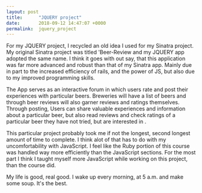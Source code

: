 ```yaml
---
layout: post
title:      "JQUERY project"
date:       2018-09-12 14:47:07 +0000
permalink:  jquery_project
---
```



For my JQUERY project, I recycled an old idea I used for my Sinatra project. My original Sinatra project was titled 'Beer-Review and my JQUERY app adopted the same name. I think it goes with out say, that this application was far more advanced and robust than that of my Sinatra app. Mainly due in part to the increased efficiency of rails, and the power of JS, but also due to my improved programming skills. 

The App serves as an interactive forum in which users rate and post their experiences with particular beers. Breweries will have a list of beers and through beer reviews will also garner reviews and ratings themselves. Through posting, Users can share valuable experiences and information about a particular beer, but also read reviews and check ratings of a particular beer they have not tried, but are interested in . 

This particular project probably took me if not the longest, second longest amount of time to complete. I think alot of that has to do with my uncomfortability with JavaScript. I feel like the Ruby portion of this course was handled way more efficiently than the JavaScript sections. For the most part I think I taught myself more JavaScript while working on this project, than the course did. 

My life is good, real good. 
I wake up every morning, at 5 a.m. and make some soup.
It's the best. 
